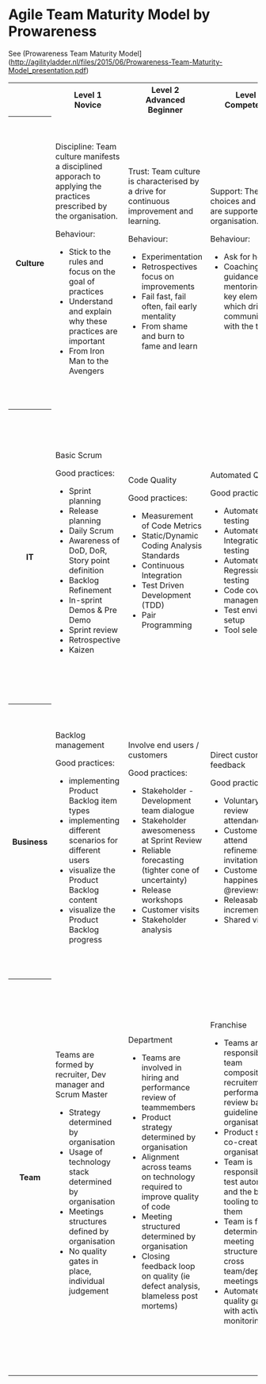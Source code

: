 # Agile Team Maturity Model by Prowareness

See (Prowareness Team Maturity Model](http://agilityladder.nl/files/2015/06/Prowareness-Team-Maturity-Model_presentation.pdf)

<table>

<tr>
<th></th>
<th>Level 1<br>Novice</th>
<th>Level 2<br>Advanced Beginner</th>
<th>Level 3<br>Competence</th>
<th>Level 4<br>Proficient</th>
<th>Level 5<br>Expert</th>
</tr>

<tr>

<th>Culture</th>

<td>
Discipline: Team culture manifests a disciplined apporach to applying the practices prescribed by the organisation.

Behaviour:
<ul>
<li>Stick to the rules and focus on the goal of practices
<li>Understand and explain why these practices are important
<li>From Iron Man to the Avengers
</ul>
</td>

<td>
Trust: Team culture is characterised by a drive for continuous improvement and learning.

Behaviour:
<ul>
<li>Experimentation
<li>Retrospectives focus on improvements
<li>Fail fast, fail often, fail early mentality
<li>From shame and burn to fame and learn
</ul>
</td>

<td>
Support: The team choices and efforts are supported by the organisation.

Behaviour:
<ul>
<li>Ask for help
<li>Coaching, guidance and mentoring are key elements which drives the communication with the team
</ul>
</td>

<td>
Stretch: Using the (organizational) vision the team culture can stretch the boundaries to maximize the outcome of both the product and the team.
</td>

<td>
Expert:
<ul>
<li>Trust over contract
<li>Support over control
<li>Discipline over compliance
<li>Stretch over constraint
</ul>

Culture:
<ul>
<li>Everybody deeply cares about all stakeholders
<li>Everybody takes intelligent risks
<li>Everybody values changes as opportunities
<li>Everybody focusses on outcome
</ul>
</td>

</tr>

<tr>

<th>IT</th>

<td>
Basic Scrum

Good practices:
<ul>
<li>Sprint planning
<li>Release planning
<li>Daily Scrum
<li>Awareness of DoD, DoR, Story point definition
<li>Backlog Refinement
<li>In-sprint Demos & Pre Demo
<li>Sprint review
<li>Retrospective
<li>Kaizen
</ul>
</td>

<td>
Code Quality

Good practices:
<ul>
<li>Measurement of Code Metrics
<li>Static/Dynamic Coding Analysis Standards
<li>Continuous Integration
<li>Test Driven Development (TDD)
<li>Pair Programming
</ul>
</td>

<td>
Automated QA

Good practices:
<ul>
<li>Automated Unit testing
<li>Automated Integration testing
<li>Automated Regression testing
<li>Code coverage management
<li>Test environment setup
<li>Tool selection
</ul>
</td>

<td>
Scaling

Good practices:
<ul>
<li>Architecture documentation
<li>Measuring Architecture debt
<li>DTAP - Development, Testing, Acceptance and Production
<li>Unified technology stack
<li>Have a scaling model
<li>Scrum of Scrums
</ul>
</td>

<td>
Continous Delivery

Good practices:
<ul>
<li>Automated Deployment
<li>Environment definitions (infrastructure as code)
<li>Infrastructure provisioning and maintenance
<li>Roll back mechanism
<li>Roll forward mechanism
<li>Mainline development
<li>Feature toggling
<li>Orchestration Manager Solution
<li>Pipeline checks and metrics
</ul>
</td>

</tr>

<tr>

<th>Business</th>

<td>
Backlog management

Good practices:
<ul>
<li>implementing Product Backlog item types
<li>implementing different scenarios for different users
<li>visualize the Product Backlog content
<li>visualize the Product Backlog progress
</ul>
</td>

<td>
Involve end users / customers

Good practices:
<ul>
<li>Stakeholder - Development team dialogue
<li>Stakeholder awesomeness at Sprint Review
<li>Reliable forecasting (tighter cone of uncertainty)
<li>Release workshops
<li>Customer visits
<li>Stakeholder analysis 
</ul>
</td>

<td>
Direct customer feedback 

Good practices:
<ul>
<li>Voluntary sprint review attendance
<li>Customers attend refinements (on invitation)
<li>Customer happiness @reviews
<li>Releasable increment
<li>Shared vision
</ul>
</td>

<td>
End-to-end value

Good practices:
<ul>
<li>End2End Product Owner
<li>Combined refinement
<li>Integrated product review
<li>Team members act as end-users
<li>End2End planning
<li>Scaled Agile Framework
</ul>
</td>

<td>
Value steering

Good practices:
<ul>
<li>Identify Value, Goals & KPI’s Hypothesis
<li>Identify hypothesis
<li>Value Estimations on Product Backlog Items
<li>Minimal Viable Product
<li>Measure Value
<li>Short Build, Release & Measure & Refine loop
<li>A/B Split testing
<li>Visualize Validated Value
</ul>
</td>

</tr>

<tr>
<th>Team</th>

<td>
Teams are formed by recruiter, Dev manager and Scrum Master
<ul>
<li>Strategy determined by organisation
<li>Usage of technology stack determined by organisation
<li>Meetings structures defined by organisation
<li>No quality gates in place, individual judgement
</ul>
</td>

<td>
Department
<ul>
<li>Teams are involved in hiring and performance review of teammembers
<li>Product strategy determined by organisation 
<li>Alignment across teams on technology required to improve quality of code
<li>Meeting structured determined by organisation
<li>Closing feedback loop on quality (ie defect analysis, blameless post mortems)
</ul>
</td>

<td>
Franchise
<ul>
<li>Teams are responsible for team composition, recruitement and performance review based on guidelines set by organisation
<li>Product strategy co-created with organisation
<li>Team is responsible for test automation and the best tooling to help them
<li>Team is free to determine own meeting structure except cross team/department meetings
<li>Automated quality gates with active monitoring
</ul>
</td>

<td>
Self-supporting cel
<ul>
<li>Teams are operating as a self supporting business unit with end-to-end responsiblity
<li>Teams create their own Product strategy in line with the vision of the organisation
<li>Teams have a clear vision on the technology stack best suited for delivering end-to-end value
<li>Teams are free to determine own meeting structure throughout the value chain
<li>Automated quality gates, active monitoring, A/B testing and decision making
</ul>
</td>

<td>
Lean startup
<ul>
<li>Teams are operating as a company
<li>Teams create their own Product vision and Product strategy accordingly
<li>Teams have a clear vision on the technology stack best suited for delivering end-to-end value
<li>Teams are free to determine the meeting structure 
<li>Automated quality gates, active monitoring, A/B testing, release often, direct customer feedback and decision making
</ul>
</td>

</tr>

</table>

